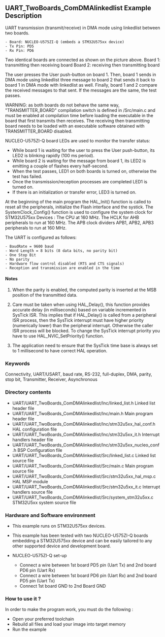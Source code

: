 ## <b>UART_TwoBoards_ComDMAlinkedlist Example Description</b>

UART transmission (transmit/receive) in DMA mode using linkedlist between two boards.

    - Board: NUCLEO-U575ZI-Q (embeds a STM32U575xx device)
    - Tx Pin: PD5
    - Rx Pin: PD6

Two identical boards are connected as shown on the picture above.
Board 1: transmitting then receiving board
Board 2: receiving then transmitting board

The user presses the User push-button on board 1.
Then, board 1 sends in DMA mode using linkedlist three message to board 2 that sends it back to
board 1 in DMA mode with linkedlist as well.
Finally, board 1 and 2 compare the received messages to that sent.
If the messages are the same, the test passes.

WARNING: as both boards do not behave the same way, "TRANSMITTER_BOARD" compilation
switch is defined in /Src/main.c and must be enabled
at compilation time before loading the executable in the board that first transmits
then receives.
The receiving then transmitting board needs to be loaded with an executable
software obtained with TRANSMITTER_BOARD disabled.

NUCLEO-U575ZI-Q board LEDs are used to monitor the transfer status:

- While board 1 is waiting for the user to press the User push-button, its LED2 is
  blinking rapidly (100 ms period).
- While board 2 is waiting for the message from board 1, its LED2 is emitting
  a couple of flashes every half-second.
- When the test passes, LED1 on both boards is turned on, otherwise the test has failed.
- Once the transmission/reception processes are completed LED1 is turned on.
- If there is an initialization or transfer error, LED3 is turned on.

At the beginning of the main program the HAL_Init() function is called to reset
all the peripherals, initialize the Flash interface and the systick.
The SystemClock_Config() function is used to configure the system clock for STM32U575xx Devices :
The CPU at 160 MHz.
The HCLK for AHB peripherals to run at 160 MHz.
The APB clock dividers APB1, APB2, APB3 peripherals to run at 160 MHz.

The UART is configured as follows:

    - BaudRate = 9600 baud
    - Word Length = 8 bits (8 data bits, no parity bit)
    - One Stop Bit
    - No parity
    - Hardware flow control disabled (RTS and CTS signals)
    - Reception and transmission are enabled in the time

#### <b>Notes</b>

 1. When the parity is enabled, the computed parity is inserted at the MSB
    position of the transmitted data.

 2. Care must be taken when using HAL_Delay(), this function provides accurate delay (in milliseconds)
    based on variable incremented in SysTick ISR. This implies that if HAL_Delay() is called from
    a peripheral ISR process, then the SysTick interrupt must have higher priority (numerically lower)
    than the peripheral interrupt. Otherwise the caller ISR process will be blocked.
    To change the SysTick interrupt priority you have to use HAL_NVIC_SetPriority() function.

 3. The application need to ensure that the SysTick time base is always set to 1 millisecond
    to have correct HAL operation.

### <b>Keywords</b>

Connectivity, UART/USART, baud rate, RS-232, full-duplex, DMA, parity, stop bit,
Transmitter, Receiver, Asynchronous

### <b>Directory contents</b>

  - UART/UART_TwoBoards_ComDMAlinkedlist/Inc/linked_list.h           Linked list header file
  - UART/UART_TwoBoards_ComDMAlinkedlist/Inc/main.h                  Main program header file
  - UART/UART_TwoBoards_ComDMAlinkedlist/Inc/stm32u5xx_hal_conf.h    HAL configuration file
  - UART/UART_TwoBoards_ComDMAlinkedlist/Inc/stm32u5xx_it.h          Interrupt handlers header file
  - UART/UART_TwoBoards_ComDMAlinkedlist/Inc/stm32u5xx_nucleo_conf.h BSP Configuration file
  - UART/UART_TwoBoards_ComDMAlinkedlist/Src/linked_list.c           Linked list source file
  - UART/UART_TwoBoards_ComDMAlinkedlist/Src/main.c                  Main program source file
  - UART/UART_TwoBoards_ComDMAlinkedlist/Src/stm32u5xx_hal_msp.c     HAL MSP module
  - UART/UART_TwoBoards_ComDMAlinkedlist/Src/stm32u5xx_it.c          Interrupt handlers source file
  - UART/UART_TwoBoards_ComDMAlinkedlist/Src/system_stm32u5xx.c      STM32U5xx system source file

### <b>Hardware and Software environment</b>

  - This example runs on STM32U575xx devices.

  - This example has been tested with two NUCLEO-U575ZI-Q boards embedding
    a STM32U575xx device and can be easily tailored to any other supported device
    and development board.

  - NUCLEO-U575ZI-Q set-up
  
    - Connect a wire between 1st board PD5 pin (Uart Tx) and 2nd board PD6 pin (Uart Rx)
    - Connect a wire between 1st board PD6 pin (Uart Rx) and 2nd board PD5 pin (Uart Tx)
    - Connect 1st board GND to 2nd Board GND

### <b>How to use it ?</b>

In order to make the program work, you must do the following :

- Open your preferred toolchain
- Rebuild all files and load your image into target memory
- Run the example

